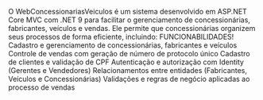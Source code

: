 O WebConcessionariasVeiculos é um sistema desenvolvido em ASP.NET Core MVC com .NET 9 para facilitar o gerenciamento de concessionárias, fabricantes, veículos e vendas. Ele permite que concessionárias organizem seus processos de forma eficiente, incluindo:
FUNCIONABILIDADES!
 Cadastro e gerenciamento de concessionárias, fabricantes e veículos
 Controle de vendas com geração de número de protocolo único
 Cadastro de clientes e validação de CPF
 Autenticação e autorização com Identity (Gerentes e Vendedores)
 Relacionamentos entre entidades (Fabricantes, Veículos e Concessionárias)
 Validações e regras de negócio aplicadas ao processo de vendas

